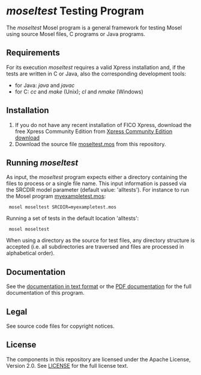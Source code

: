 # *moseltest* Testing Program

The *moseltest* Mosel program is a general framework for testing
Mosel using source Mosel files, C programs or Java programs.

## Requirements
For its execution *moseltest* requires a valid Xpress installation and,
if the tests are written in C or Java, also the corresponding development
tools:
* for Java: *java* and *javac*
* for C: *cc* and *make* (Unix); *cl* and *nmake* (Windows)

## Installation
1. If you do not have any recent installation of FICO Xpress, download the free Xpress Community Edition from [Xpress Community Edition download](http://subscribe.fico.com/xpress-optimization-community-license)  
2. Download the source file [moseltest.mos](moseltest.mos) from this repository.

## Running *moseltest*
As input, the *moseltest* program expects either a directory containing the files
to process or a single file name. This input information is passed
via the SRCDIR model parameter (default value: 'alltests').
For instance to run the Mosel program [myexampletest.mos](myexampletest.mos):
```
 mosel moseltest SRCDIR=myexampletest.mos
```
Running a set of tests in the default location 'alltests':
```
 mosel moseltest
```
When using a directory as the source for test files, any
directory structure is accepted (i.e. all subdirectories are traversed
and files are processed in alphabetical order).

## Documentation
See the [documentation in text format](moseltestdoc.txt) or the [PDF documentation](moseltesting.pdf) for the full documentation of this program.

## Legal

See source code files for copyright notices.

## License

The components in this repository are licensed under the Apache License, Version 2.0. See [LICENSE](../LICENSE) for the full license text.


